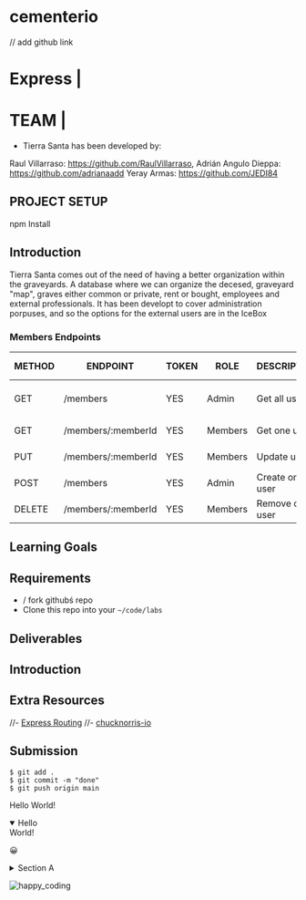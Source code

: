 # cementerio

// add github link

# Express | 


# TEAM | 

- Tierra Santa has been developed by:

Raul Villarraso: https://github.com/RaulVillarraso, Adrián Angulo Dieppa: https://github.com/adrianaadd Yeray Armas: https://github.com/JEDI84


## PROJECT SETUP
npm Install

## Introduction

Tierra Santa comes out of the need of having a better organization within the graveyards. A database where we can organize the decesed, graveyard "map", graves either common or private, rent or bought, employees and external professionals. It has been developt to cover administration porpuses, and so the options for the external users are in the IceBox

### Members Endpoints

| METHOD | ENDPOINT                  | TOKEN | ROLE  | DESCRIPTION                  | POST PARAMS                | RETURNS                              |
| ------ | ------------------------- | ----- | ----- | ---------------------------- | -------------------------- | ------------------------------------ |
| GET    | /members                  | YES   | Admin | Get all users                | -                          | [{ member }]                         |
| GET    | /members/:memberId        | YES   | Members | Get one user               | member_id                  | { member }                           |
| PUT    | /members/:memberId        | YES   | Members | Update user                | member_id                  | "Member updated"                     |
| POST   | /members                  | YES   | Admin | Create one user              | req.body                   | "Member created"                     |
| DELETE | /members/:memberId        | YES   | Members | Remove one user            | member_id                  | "Member deleted"                     |



## Learning Goals


## Requirements

- / fork githubś repo
- Clone this repo into your `~/code/labs`

## Deliverables


## Introduction


## Extra Resources

//- [Express Routing](https://expressjs.com/en/guide/routing.html)
//- [chucknorris-io](https://www.npmjs.com/package/chucknorris-io)

## Submission

```
$ git add .
$ git commit -m "done"
$ git push origin main
```


Hello
World!
<details open>
  <summary>Hello</summary>
  World!
</details>




😀
<details>
<summary>Section A</summary>
<details>
<summary>Section A.B</summary>
<details>
<summary>Section A.B.C</summary>
<details>
<summary>Section A.B.C.D</summary>
  Done!
</details>
</details>
</details>
</details>


![happy_coding](https://user-images.githubusercontent.com/970858/63899010-c23fc480-c9ea-11e9-84a2-542907e42362.png)
